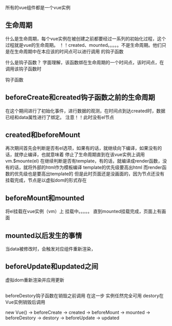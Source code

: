 所有的vue组件都是一个vue实例


## 生命周期
什么是生命周期，每个vue实例在被创建之前都要经过一系列的初始化过程，这个过程就是vue的生命周期。
！！created、mounted。。。。。不是生命周期。他们只是在生命周期中在本应该的时间点可以进行调用
的钩子函数

什么是钩子函数？
字面理解，该函数绑在生命周期的一个时间点，该时间点，在调用该钩子函数时


钩子函数
## beforeCreate和created钩子函数之前的生命周期
在这个期间进行了初始化事件，进行数据的观测，在时间点到达created时，数据已经和data属性进行了绑定。
注意！！此时没有el节点


## created和beforeMount
再次期间首先会判断是否有el选项，如果有的话，就继续向下编译，如果没有的话，就停止编译，也就意味着
停止了生命周期直到在该vue实例上调用vm.$mounte(el)
在继续判断是否有template，有的话，就编译成render函数，没有的话，就将外部的html作为模板编译
template的优先级要高出html
而render函数的优先级也是要高出template的
但是此时页面还是没画面的，因为节点还没有挂载完成，节点是以虚拟dom的形式存在


## beforeMount和mounted
将el挂载在vue实例（vm）上      挂载中。。。。。 直到mounted挂载完成，页面上有画面

## mounted以后发生的事情 
当data被修改时，会触发对应组件重新渲染，

## beforeUpdate和updated之间

虚拟dom重新渲染并应用更新

## 
beforeDestory钩子函数在销毁之前调用 在这一步 实例任然完全可用
destory在Vue实例销毁后调用


new Vue() -> beforeCreate -> created -> beforeMount -> mounted 
-> beforeDestory -> destory 
-> beforeUpdate -> updated









